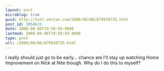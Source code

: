 ```yaml
---
layout: post
microblog: true
guid: http://twit.vmstan.com/2008/08/06/879938735.html
post_id: 3054633
date: 2008-08-06T19:50:59-0600
lastmod: 2008-08-06T19:50:59-0600
type: post
url: /2008/08/06/879938735.html
---
```

I really should just go to be early... chance are I'll stay up watching Home Improvement on Nick at Nite though. Why do I do this to myself?
